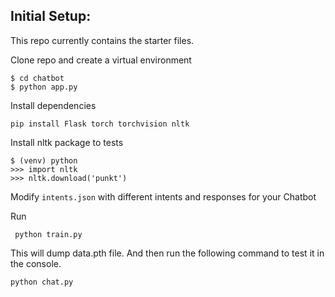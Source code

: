 ## Initial Setup:

This repo currently contains the starter files.

Clone repo and create a virtual environment

```
$ cd chatbot
$ python app.py
```

Install dependencies

```
pip install Flask torch torchvision nltk
```

Install nltk package to tests

```
$ (venv) python
>>> import nltk
>>> nltk.download('punkt')
```

Modify `intents.json` with different intents and responses for your Chatbot

Run

```
 python train.py
```

This will dump data.pth file. And then run
the following command to test it in the console.

```
python chat.py
```
